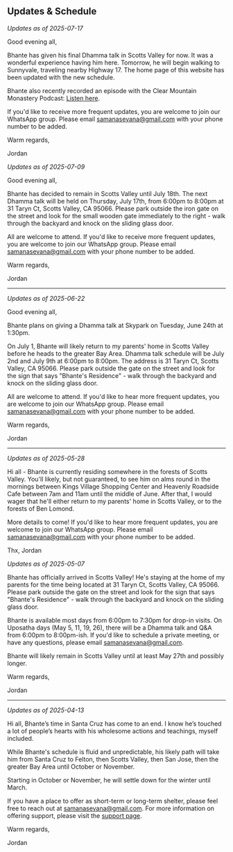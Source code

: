 ## Updates & Schedule

_Updates as of 2025-07-17_

Good evening all,

Bhante has given his final Dhamma talk in Scotts Valley for now. It was a wonderful experience having him here. Tomorrow, he will begin walking to Sunnyvale, traveling nearby Highway 17. The home page of this website has been updated with the new schedule.

Bhante also recently recorded an episode with the Clear Mountain Monastery Podcast: [Listen here](https://www.youtube.com/watch?v=8erqGpw0Ty8).

If you'd like to receive more frequent updates, you are welcome to join our WhatsApp group. Please email [samanasevana@gmail.com](mailto:samanasevana@gmail.com) with your phone number to be added.

Warm regards,

Jordan

_Updates as of 2025-07-09_

Good evening all,

Bhante has decided to remain in Scotts Valley until July 18th. The next Dhamma talk will be held on Thursday, July 17th, from 6:00pm to 8:00pm at 31 Taryn Ct, Scotts Valley, CA 95066. Please park outside the iron gate on the street and look for the small wooden gate immediately to the right - walk through the backyard and knock on the sliding glass door.

All are welcome to attend. If you'd like to receive more frequent updates, you are welcome to join our WhatsApp group. Please email [samanasevana@gmail.com](mailto:samanasevana@gmail.com) with your phone number to be added.

Warm regards,

Jordan

---

_Updates as of 2025-06-22_

Good evening all,

Bhante plans on giving a Dhamma talk at Skypark on Tuesday, June 24th at 1:30pm.

On July 1, Bhante will likely return to my parents' home in Scotts Valley before he heads to the greater Bay Area. Dhamma talk schedule will be July 2nd and July 9th at 6:00pm to 8:00pm. The address is 31 Taryn Ct, Scotts Valley, CA 95066. Please park outside the gate on the street and look for the sign that says "Bhante's Residence" - walk through the backyard and knock on the sliding glass door.

All are welcome to attend. If you'd like to hear more frequent updates, you are welcome to join our WhatsApp group. Please email [samanasevana@gmail.com](mailto:samanasevana@gmail.com) with your phone number to be added.

Warm regards,

Jordan

---

_Updates as of 2025-05-28_

Hi all - Bhante is currently residing somewhere in the forests of Scotts Valley. You'll likely, but not guaranteed, to see him on alms round in the mornings between Kings Village Shopping Center and Heavenly Roadside Cafe between 7am and 11am until the middle of June. After that, I would wager that he'll either return to my parents' home in Scotts Valley, or to the forests of Ben Lomond.

More details to come! If you'd like to hear more frequent updates, you are welcome to join our WhatsApp group. Please email [samanasevana@gmail.com](mailto:samanasevana@gmail.com) with your phone number to be added.

Thx,
Jordan

_Updates as of 2025-05-07_

Bhante has officially arrived in Scotts Valley! He's staying at the home of my parents for the time being located at 31 Taryn Ct, Scotts Valley, CA 95066. Please park outside the gate on the street and look for the sign that says "Bhante's Residence" - walk through the backyard and knock on the sliding glass door.

Bhante is available most days from 6:00pm to 7:30pm for drop-in visits. On Uposatha days (May 5, 11, 19, 26), there will be a Dhamma talk and Q&A from 6:00pm to 8:00pm-ish. If you'd like to schedule a private meeting, or have any questions, please email [samanasevana@gmail.com](mailto:samanasevana@gmail.com).

Bhante will likely remain in Scotts Valley until at least May 27th and possibly longer.

Warm regards,

Jordan

---

_Updates as of 2025-04-13_

Hi all, Bhante’s time in Santa Cruz has come to an end. I know he’s touched a lot of people’s hearts with his wholesome actions and teachings, myself included.

While Bhante's schedule is fluid and unpredictable, his likely path will take him from Santa Cruz to Felton, then Scotts Valley, then San Jose, then the greater Bay Area until October or November.

Starting in October or November, he will settle down for the winter until March.

If you have a place to offer as short-term or long-term shelter, please feel free to reach out at [samanasevana@gmail.com](mailto:samanasevana@gmail.com). For more information on offering support, please visit the [support page](/support).

Warm regards,

Jordan

